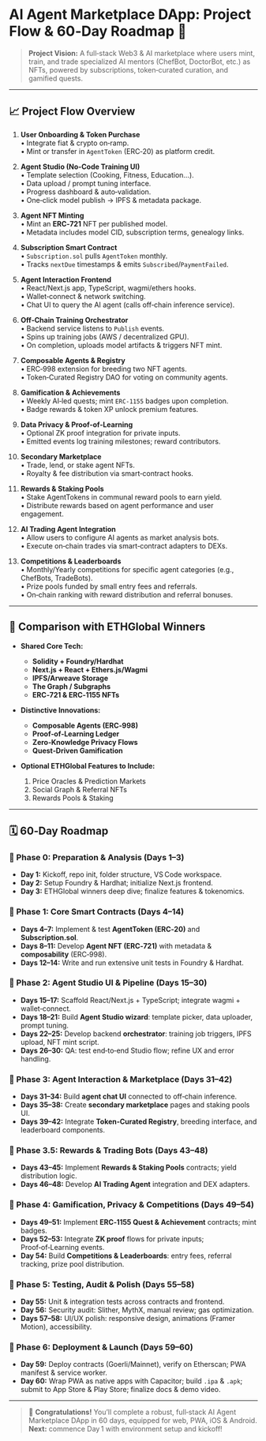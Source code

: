 # AI Agent Marketplace DApp: Project Flow & 60‑Day Roadmap 🚀

> **Project Vision:** A full‑stack Web3 & AI marketplace where users mint, train, and trade specialized AI mentors (ChefBot, DoctorBot, etc.) as NFTs, powered by subscriptions, token‑curated curation, and gamified quests.

---

## 📈 Project Flow Overview

1. **User Onboarding & Token Purchase**  
   • Integrate fiat & crypto on‑ramp.  
   • Mint or transfer in `AgentToken` (ERC‑20) as platform credit.

2. **Agent Studio (No‑Code Training UI)**  
   • Template selection (Cooking, Fitness, Education…).  
   • Data upload / prompt tuning interface.  
   • Progress dashboard & auto‑validation.  
   • One‑click model publish → IPFS & metadata package.

3. **Agent NFT Minting**  
   • Mint an **ERC‑721** NFT per published model.  
   • Metadata includes model CID, subscription terms, genealogy links.

4. **Subscription Smart Contract**  
   • `Subscription.sol` pulls `AgentToken` monthly.  
   • Tracks `nextDue` timestamps & emits `Subscribed`/`PaymentFailed`.

5. **Agent Interaction Frontend**  
   • React/Next.js app, TypeScript, wagmi/ethers hooks.  
   • Wallet‑connect & network switching.  
   • Chat UI to query the AI agent (calls off‑chain inference service).

6. **Off‑Chain Training Orchestrator**  
   • Backend service listens to `Publish` events.  
   • Spins up training jobs (AWS / decentralized GPU).  
   • On completion, uploads model artifacts & triggers NFT mint.

7. **Composable Agents & Registry**  
   • ERC‑998 extension for breeding two NFT agents.  
   • Token‑Curated Registry DAO for voting on community agents.

8. **Gamification & Achievements**  
   • Weekly AI‑led quests; mint `ERC‑1155` badges upon completion.  
   • Badge rewards & token XP unlock premium features.

9. **Data Privacy & Proof‑of‑Learning**  
   • Optional ZK proof integration for private inputs.  
   • Emitted events log training milestones; reward contributors.

10. **Secondary Marketplace**  
    • Trade, lend, or stake agent NFTs.  
    • Royalty & fee distribution via smart‑contract hooks.

11. **Rewards & Staking Pools**  
    • Stake AgentTokens in communal reward pools to earn yield.  
    • Distribute rewards based on agent performance and user engagement.

12. **AI Trading Agent Integration**  
    • Allow users to configure AI agents as market analysis bots.  
    • Execute on‑chain trades via smart‑contract adapters to DEXs.

13. **Competitions & Leaderboards**  
    • Monthly/Yearly competitions for specific agent categories (e.g., ChefBots, TradeBots).  
    • Prize pools funded by small entry fees and referrals.  
    • On‑chain ranking with reward distribution and referral bonuses.

---

## 🚀 Comparison with ETHGlobal Winners

- **Shared Core Tech:**  
  - **Solidity + Foundry/Hardhat**  
  - **Next.js + React + Ethers.js/Wagmi**  
  - **IPFS/Arweave Storage**  
  - **The Graph / Subgraphs**  
  - **ERC‑721 & ERC‑1155 NFTs**

- **Distinctive Innovations:**  
  - **Composable Agents (ERC‑998)**  
  - **Proof‑of‑Learning Ledger**  
  - **Zero‑Knowledge Privacy Flows**  
  - **Quest‑Driven Gamification**

- **Optional ETHGlobal Features to Include:**  
  1. Price Oracles & Prediction Markets  
  2. Social Graph & Referral NFTs  
  3. Rewards Pools & Staking

---

## 🗓️ 60‑Day Roadmap

### 🔹 Phase 0: Preparation & Analysis (Days 1–3)
- **Day 1:** Kickoff, repo init, folder structure, VS Code workspace.  
- **Day 2:** Setup Foundry & Hardhat; initialize Next.js frontend.  
- **Day 3:** ETHGlobal winners deep dive; finalize features & tokenomics.

### 🔹 Phase 1: Core Smart Contracts (Days 4–14)
- **Days 4–7:** Implement & test **AgentToken (ERC‑20)** and **Subscription.sol**.  
- **Days 8–11:** Develop **Agent NFT (ERC‑721)** with metadata & **composability** (ERC‑998).  
- **Days 12–14:** Write and run extensive unit tests in Foundry & Hardhat.

### 🔹 Phase 2: Agent Studio UI & Pipeline (Days 15–30)
- **Days 15–17:** Scaffold React/Next.js + TypeScript; integrate wagmi + wallet‑connect.  
- **Days 18–21:** Build **Agent Studio wizard**: template picker, data uploader, prompt tuning.  
- **Days 22–25:** Develop backend **orchestrator**: training job triggers, IPFS upload, NFT mint script.  
- **Days 26–30:** QA: test end‑to‑end Studio flow; refine UX and error handling.

### 🔹 Phase 3: Agent Interaction & Marketplace (Days 31–42)
- **Days 31–34:** Build **agent chat UI** connected to off‑chain inference.  
- **Days 35–38:** Create **secondary marketplace** pages and staking pools UI.  
- **Days 39–42:** Integrate **Token‑Curated Registry**, breeding interface, and leaderboard components.

### 🔹 Phase 3.5: Rewards & Trading Bots (Days 43–48)
- **Days 43–45:** Implement **Rewards & Staking Pools** contracts; yield distribution logic.  
- **Days 46–48:** Develop **AI Trading Agent** integration and DEX adapters.

### 🔹 Phase 4: Gamification, Privacy & Competitions (Days 49–54)
- **Days 49–51:** Implement **ERC‑1155 Quest & Achievement** contracts; mint badges.  
- **Days 52–53:** Integrate **ZK proof** flows for private inputs; Proof‑of‑Learning events.  
- **Day 54:** Build **Competitions & Leaderboards**: entry fees, referral tracking, prize pool distribution.

### 🔹 Phase 5: Testing, Audit & Polish (Days 55–58)
- **Day 55:** Unit & integration tests across contracts and frontend.  
- **Day 56:** Security audit: Slither, MythX, manual review; gas optimization.  
- **Days 57–58:** UI/UX polish: responsive design, animations (Framer Motion), accessibility.

### 🔹 Phase 6: Deployment & Launch (Days 59–60)
- **Day 59:** Deploy contracts (Goerli/Mainnet), verify on Etherscan; PWA manifest & service worker.  
- **Day 60:** Wrap PWA as native apps with Capacitor; build `.ipa` & `.apk`; submit to App Store & Play Store; finalize docs & demo video.

---

> 🎉 **Congratulations!** You’ll complete a robust, full‑stack AI Agent Marketplace DApp in 60 days, equipped for web, PWA, iOS & Android.  
> **Next:** commence Day 1 with environment setup and kickoff!
